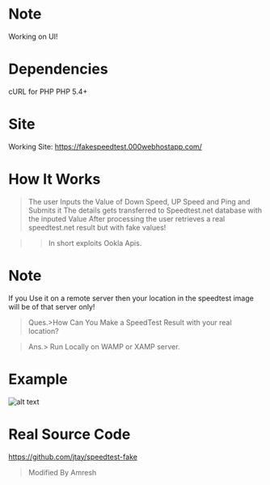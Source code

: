 <!---
![Image](https://raw.githubusercontent.com/AmreshSinha/Fake-SpeedTest-Generator/master/Story%20of%20the%20fakespeed%20script.gif)
-->

# Note
Working on UI!

# Dependencies
cURL for PHP
PHP 5.4+

# Site
Working Site: https://fakespeedtest.000webhostapp.com/

# How It Works
>The user Inputs the Value of Down Speed, UP Speed and Ping and Submits it
>The details gets transferred to Speedtest.net database with the inputed Value
>After processing the user retrieves a real speedtest.net result but with fake values!

>> In short exploits Ookla Apis.

# Note
If you Use it on a remote server then your location in the speedtest image will be of that server only!
>Ques.>How Can You Make a SpeedTest Result with your real location?

>Ans.> Run Locally on WAMP or XAMP server.

# Example
![alt text](https://www.speedtest.net/result/7656618580.png)

# Real Source Code
https://github.com/jtay/speedtest-fake
>Modified By Amresh 
